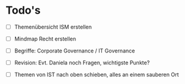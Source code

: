 # Todo's

* [ ] Themenübersicht ISM erstellen
* [ ] Mindmap Recht erstellen
* [ ] Begriffe: Corporate Governance / IT Governance
* [ ] Revision: Evt. Daniela noch Fragen, wichtigste Punkte?
* [ ] Themen von IST nach oben schieben, alles an einem sauberen Ort





